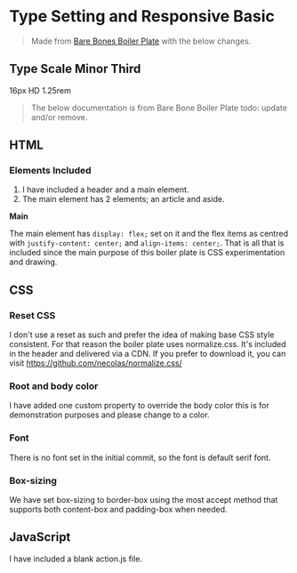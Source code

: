 # Type Setting and Responsive Basic

> Made from [Bare Bones Boiler Plate](https://github.com/siramsay/bare-bones-boiler-plate)  with the below changes.


## Type Scale Minor Third
16px
HD 1.25rem


> The below documentation is from Bare Bone Boiler Plate
> todo: update and/or remove.
## HTML
### Elements Included
1. I have included a header and a main element. 
2. The main element has 2 elements; an article and aside. 

**Main**

The main element has `display: flex;` set on it and the flex items as centred with `justify-content: center;` and 
`align-items: center;`.
That is all that is included since the main purpose of this boiler plate is CSS experimentation and drawing.

## CSS
### Reset CSS
I don't use a reset as such and prefer the idea of making base CSS style consistent. For that reason the boiler
plate uses normalize.css. It's included in the header and delivered via a CDN. If you prefer to download it, you can
visit https://github.com/necolas/normalize.css/

### Root and body color
I have added one custom property to override the body color this is for demonstration purposes and please change to 
a color. 

### Font 
There is no font set in the initial commit, so the font is default serif font.

### Box-sizing
We have set box-sizing to border-box using the most accept method that supports both content-box and padding-box
when needed.

## JavaScript
I have included a blank action.js file. 


